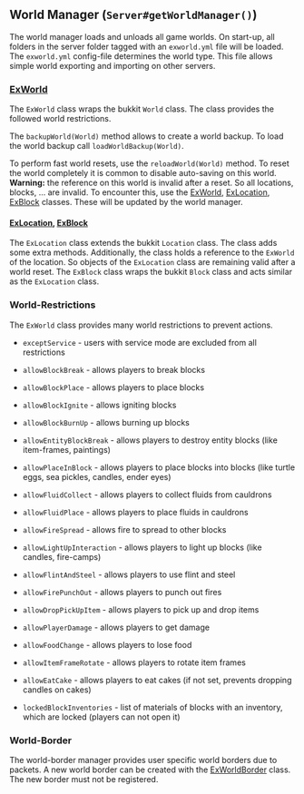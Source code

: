 ## World Manager (`Server#getWorldManager()`)

The world manager loads and unloads all game worlds. On start-up, all folders in the server folder tagged with
an `exworld.yml` file will be loaded. The `exworld.yml` config-file determines the world type. This file allows simple
world exporting and importing on other servers.

### [ExWorld]

The `ExWorld` class wraps the bukkit `World` class.
The class provides the followed world restrictions.

The `backupWorld(World)` method allows to create a world backup. To load the world backup call `loadWorldBackup(World)`.

To perform fast world resets, use the `reloadWorld(World)` method. To reset the world completely it is common to disable
auto-saving on this world.
**Warning:** the reference on this world is invalid after a reset. So all locations, blocks, ... are invalid. To
encounter this, use the [ExWorld], [ExLocation], [ExBlock] classes. These will be updated by the world manager.

#### [ExLocation], [ExBlock]

The `ExLocation` class extends the bukkit `Location` class. The class adds some extra methods. Additionally, the class
holds a reference to the `ExWorld` of the location. So objects of the `ExLocation` class are remaining valid after a
world reset.
The `ExBlock` class wraps the bukkit `Block` class and acts similar as the `ExLocation` class.

### World-Restrictions

The `ExWorld` class provides many world restrictions to prevent actions.

- `exceptService` - users with service mode are excluded from all restrictions
- `allowBlockBreak` - allows players to break blocks
- `allowBlockPlace` - allows players to place blocks
- `allowBlockIgnite` - allows igniting blocks
- `allowBlockBurnUp` - allows burning up blocks
- `allowEntityBlockBreak` - allows players to destroy entity blocks (like item-frames, paintings)
- `allowPlaceInBlock` - allows players to place blocks into blocks (like turtle eggs, sea pickles, candles, ender eyes)
- `allowFluidCollect` - allows players to collect fluids from cauldrons
- `allowFluidPlace` - allows players to place fluids in cauldrons
- `allowFireSpread` - allows fire to spread to other blocks
- `allowLightUpInteraction` - allows players to light up blocks (like candles, fire-camps)
- `allowFlintAndSteel` - allows players to use flint and steel
- `allowFirePunchOut` - allows players to punch out fires
- `allowDropPickUpItem` - allows players to pick up and drop items
- `allowPlayerDamage` - allows players to get damage
- `allowFoodChange` - allows players to lose food
- `allowItemFrameRotate` - allows players to rotate item frames
- `allowEatCake` - allows players to eat cakes (if not set, prevents dropping candles on cakes)


- `lockedBlockInventories` - list of materials of blocks with an inventory, which are locked (players can not open it)

### World-Border

The world-border manager provides user specific world borders due to packets. A new world border can be created with the
[ExWorldBorder] class. The new border must not be registered.


[ExWorld]: src/main/java/de/timesnake/basic/bukkit/util/world/ExWorld.java

[ExLocation]: src/main/java/de/timesnake/basic/bukkit/util/world/ExLocation.java

[ExBlock]: src/main/java/de/timesnake/basic/bukkit/util/world/ExBlock.java

[ExWorldBorder]: src/main/java/de/timesnake/basic/bukkit/util/world/ExWorldBorder.java
